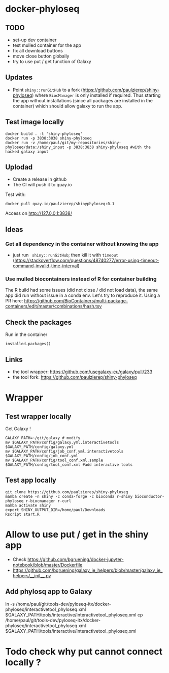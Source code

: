 # docker-phyloseq

## TODO

* set-up dev container
* test mulled container for the app
* fix all download buttons
* move close button globally
* try to use put / get function of Galaxy

## Updates

* Point `shiny::runGitHub` to a fork (https://github.com/paulzierep/shiny-phyloseq) where `BiocManager` is only installed if required. Thus starting the app without installations (since all packages are installed in the container) which should allow galaxy to run the app.

## Test image locally

```
docker build . -t 'shiny-phyloseq'
docker run -p 3838:3838 shiny-phyloseq
docker run -v /home/paul/git/my-repositories/shiny-phyloseq/data:/shiny_input -p 3838:3838 shiny-phyloseq #with the hacked galaxy input
```

## Uplodad

* Create a release in github
* The CI will push it to quay.io

Test with:

```
docker pull quay.io/paulzierep/shinyphyloseq:0.1
```

Access on http://127.0.0.1:3838/

## Ideas

### Get all dependency in the container without knowing the app

* just run ` shiny::runGitHub`; then kill it with `timeout` (https://stackoverflow.com/questions/48740277/error-using-timeout-command-invalid-time-interval)

### Use mulled biocontainers instead of R for container building

The R build had some issues (did not close / did not load data), the same app did run without issue in a
conda env. Let's try to reproduce it.
Using a PR here: https://github.com/BioContainers/multi-package-containers/edit/master/combinations/hash.tsv

## Check the packages

Run in the container

```
installed.packages()
```


## Links 

* the tool wrapper: https://github.com/usegalaxy-eu/galaxy/pull/233
* the tool fork: https://github.com/paulzierep/shiny-phyloseq

# Wrapper

## Test wrapper locally

Get Galaxy !

```
GALAXY_PATH=~/git/galaxy # modify
mv $GALAXY_PATH/config/galaxy.yml.interactivetools $GALAXY_PATH/config/galaxy.yml
mv $GALAXY_PATH/config/job_conf.yml.interactivetools $GALAXY_PATH/config/job_conf.yml
mv $GALAXY_PATH/config/tool_conf.xml.sample $GALAXY_PATH/config/tool_conf.xml #add interactive tools
```

## Test app locally

```
git clone https://github.com/paulzierep/shiny-phyloseq
mamba create -n shiny -c conda-forge -c bioconda r-shiny bioconductor-phyloseq r-biocmanager r-curl
mamba activate shiny
export SHINY_OUTPUT_DIR=/home/paul/Downloads
Rscript start.R
```

# Allow to use put / get in the shiny app

* Check https://github.com/bgruening/docker-jupyter-notebook/blob/master/Dockerfile
* https://github.com/bgruening/galaxy_ie_helpers/blob/master/galaxy_ie_helpers/__init__.py

## Add phylosq app to Galaxy

ln -s /home/paul/git/tools-dev/pyloseq-itx/docker-phyloseq/interactivetool_phyloseq.xml $GALAXY_PATH/tools/interactive/interactivetool_phyloseq.xml
cp /home/paul/git/tools-dev/pyloseq-itx/docker-phyloseq/interactivetool_phyloseq.xml $GALAXY_PATH/tools/interactive/interactivetool_phyloseq.xml

# Todo check why put cannot connect locally ?